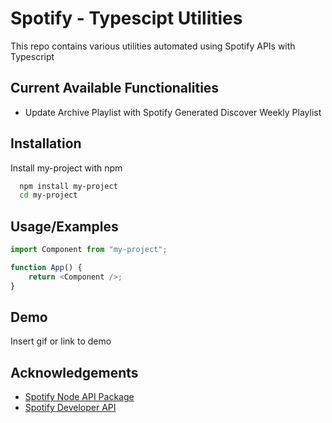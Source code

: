 # Spotify - Typescipt Utilities

This repo contains various utilities automated using Spotify APIs with Typescript

## Current Available Functionalities

- Update Archive Playlist with Spotify Generated Discover Weekly Playlist

## Installation

Install my-project with npm

```bash
  npm install my-project
  cd my-project
```

## Usage/Examples

```javascript
import Component from "my-project";

function App() {
	return <Component />;
}
```

## Demo

Insert gif or link to demo

## Acknowledgements

- [Spotify Node API Package](https://github.com/thelinmichael/spotify-web-api-node)
- [Spotify Developer API](https://developer.spotify.com/documentation/)
